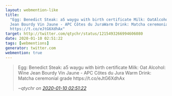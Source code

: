 ```yaml
---
layout: webmention-like
title:
  "Egg: Benedict Steak: a5 waygu with birth certificate Milk: OatAlcohol: Wine
  Jean Bourdy Vin Jaune - APC Côtes du JuraWarm Drink: Matcha ceremonial grade
  https://t.co/eJtG6XdhAx"
target: http://twitter.com/qtychr/status/1215493266994606080
date: 2020-01-10 02:51:22
tags: [webmentions]
generator: twitter.com
webmention: true
---
```


<blockquote class="external-citation">
  <p>
    Egg: Benedict 
Steak: a5 waygu with birth certificate 
Milk: Oat
Alcohol: Wine Jean Bourdy Vin Jaune - APC Côtes du Jura
Warm Drink: Matcha ceremonial grade https://t.co/eJtG6XdhAx
  </p>
  <cite>‒<span class="p-author p-name">qtychr</span>
    on
    <a href="http://twitter.com/qtychr/status/1215493266994606080" rel="external nofollow" target="_blank">2020-01-10 02:51:22</a>
  </cite>
</blockquote>
